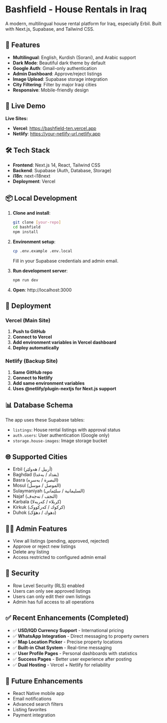 # Bashfield - House Rentals in Iraq

A modern, multilingual house rental platform for Iraq, especially Erbil. Built with Next.js, Supabase, and Tailwind CSS.

## 🌟 Features

- **Multilingual**: English, Kurdish (Sorani), and Arabic support
- **Dark Mode**: Beautiful dark theme by default 
- **Google Auth**: Gmail-only authentication 
- **Admin Dashboard**: Approve/reject listings
- **Image Upload**: Supabase storage integration
- **City Filtering**: Filter by major Iraqi cities
- **Responsive**: Mobile-friendly design

## 🚀 Live Demo

**Live Sites:**
- **Vercel**: https://bashfield-ten.vercel.app
- **Netlify**: https://your-netlify-url.netlify.app

## 🛠️ Tech Stack

- **Frontend**: Next.js 14, React, Tailwind CSS
- **Backend**: Supabase (Auth, Database, Storage)
- **i18n**: next-i18next
- **Deployment**: Vercel

## 📦 Local Development

1. **Clone and install**:
   ```bash
   git clone [your-repo]
   cd bashfield
   npm install
   ```

2. **Environment setup**:
   ```bash
   cp .env.example .env.local
   ```
   Fill in your Supabase credentials and admin email.

3. **Run development server**:
   ```bash
   npm run dev
   ```

4. **Open**: http://localhost:3000

## 🔧 Deployment

### **Vercel (Main Site)**
1. **Push to GitHub**
2. **Connect to Vercel**
3. **Add environment variables in Vercel dashboard**
4. **Deploy automatically**

### **Netlify (Backup Site)**
1. **Same GitHub repo**
2. **Connect to Netlify**
3. **Add same environment variables**
4. **Uses @netlify/plugin-nextjs for Next.js support**

## 📊 Database Schema

The app uses these Supabase tables:
- `listings`: House rental listings with approval status
- `auth.users`: User authentication (Google only)
- `storage.house-images`: Image storage bucket

## 🌐 Supported Cities

- Erbil (أربيل / هەولێر)
- Baghdad (بغداد / بەغدا)
- Basra (البصرة / بەسرە)
- Mosul (الموصل / موسڵ)
- Sulaymaniyah (السليمانية / سلێمانی)
- Najaf (النجف / نەجەف)
- Karbala (كربلاء / کەربەلا)
- Kirkuk (كركوك / کەرکووک)
- Duhok (دهوك / دهۆک)

## 👨‍💼 Admin Features

- View all listings (pending, approved, rejected)
- Approve or reject new listings
- Delete any listing
- Access restricted to configured admin email

## 🔐 Security

- Row Level Security (RLS) enabled
- Users can only see approved listings
- Users can only edit their own listings
- Admin has full access to all operations

## ✅ **Recent Enhancements (Completed)**

- ✅ **USD/IQD Currency Support** - International pricing
- ✅ **WhatsApp Integration** - Direct messaging to property owners
- ✅ **Map Location Picker** - Precise property locations
- ✅ **Built-in Chat System** - Real-time messaging
- ✅ **User Profile Pages** - Personal dashboards with statistics
- ✅ **Success Pages** - Better user experience after posting
- ✅ **Dual Hosting** - Vercel + Netlify for reliability

## 📱 Future Enhancements

- React Native mobile app
- Email notifications
- Advanced search filters
- Listing favorites
- Payment integration
